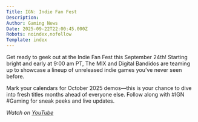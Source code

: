 ```yaml
---
Title: IGN: Indie Fan Fest
Description: 
Author: Gaming News
Date: 2025-09-22T22:00:45.000Z
Robots: noindex,nofollow
Template: index
---
```

<p>Get ready to geek out at the Indie Fan Fest this September 24th! Starting bright and early at 9:00 am PT, The MIX and Digital Bandidos are teaming up to showcase a lineup of unreleased indie games you’ve never seen before.</p>

<p>Mark your calendars for October 2025 demos—this is your chance to dive into fresh titles months ahead of everyone else. Follow along with #IGN #Gaming for sneak peeks and live updates.</p>

<p><em>Watch on <a href="https://www.youtube.com/watch?v=fA5uao6Aa2s" rel="noopener noreferrer">YouTube</a></em></p>

